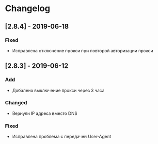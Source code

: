 # Changelog

## [2.8.4] - 2019-06-18
### Fixed
- Исправлена отключение прокси при повторой авторизации прокси

## [2.8.3] - 2019-06-12
### Add
- Добалено выключение прокси через 3 часа

### Changed
- Вернули IP адреса вместо DNS

### Fixed
- Исправлена проблема с передачей User-Agent
